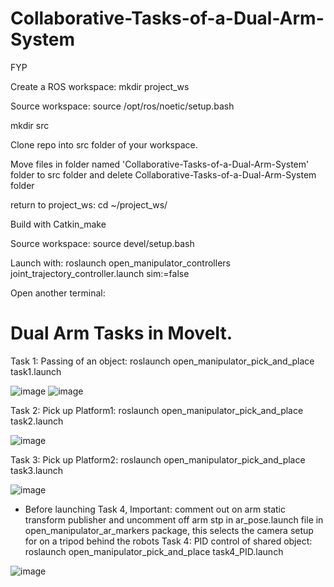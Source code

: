 # Collaborative-Tasks-of-a-Dual-Arm-System
FYP

Create a ROS workspace: mkdir project_ws

Source workspace: source /opt/ros/noetic/setup.bash

mkdir src

Clone repo into src folder of your workspace.

Move files in folder named 'Collaborative-Tasks-of-a-Dual-Arm-System' folder to src folder and delete Collaborative-Tasks-of-a-Dual-Arm-System folder

return to project_ws: cd ~/project_ws/

Build with Catkin_make

Source workspace: source devel/setup.bash

Launch with: roslaunch open_manipulator_controllers joint_trajectory_controller.launch sim:=false

Open another terminal:

# Dual Arm Tasks in MoveIt.
Task 1: Passing of an object: roslaunch open_manipulator_pick_and_place task1.launch

![image](https://github.com/gavnk/Collaborative-Tasks-of-a-Dual-Arm-System/assets/50642905/bcb84544-4ecf-4d5d-9e43-0100308c13bf)
![image](https://github.com/gavnk/Collaborative-Tasks-of-a-Dual-Arm-System/assets/50642905/2d4fb88e-eea5-4db6-9fb7-8665143b945f)

Task 2: Pick up Platform1: roslaunch open_manipulator_pick_and_place task2.launch

![image](https://github.com/gavnk/Collaborative-Tasks-of-a-Dual-Arm-System/assets/50642905/6748565a-2223-40a8-bcc3-ae9d9ecfc52b)

Task 3: Pick up Platform2: roslaunch open_manipulator_pick_and_place task3.launch

![image](https://github.com/gavnk/Collaborative-Tasks-of-a-Dual-Arm-System/assets/50642905/cbc746ed-c5ad-4d77-bbe0-d47299beb024)

* Before launching Task 4, Important: comment out on arm static transform publisher and uncomment off arm stp in ar_pose.launch file in open_manipulator_ar_markers package, this selects the camera setup for on a tripod behind the robots
Task 4: PID control of shared object: roslaunch open_manipulator_pick_and_place task4_PID.launch

![image](https://github.com/gavnk/Collaborative-Tasks-of-a-Dual-Arm-System/assets/50642905/2da7e90a-fea0-4217-975d-53ffeb9f9855)
